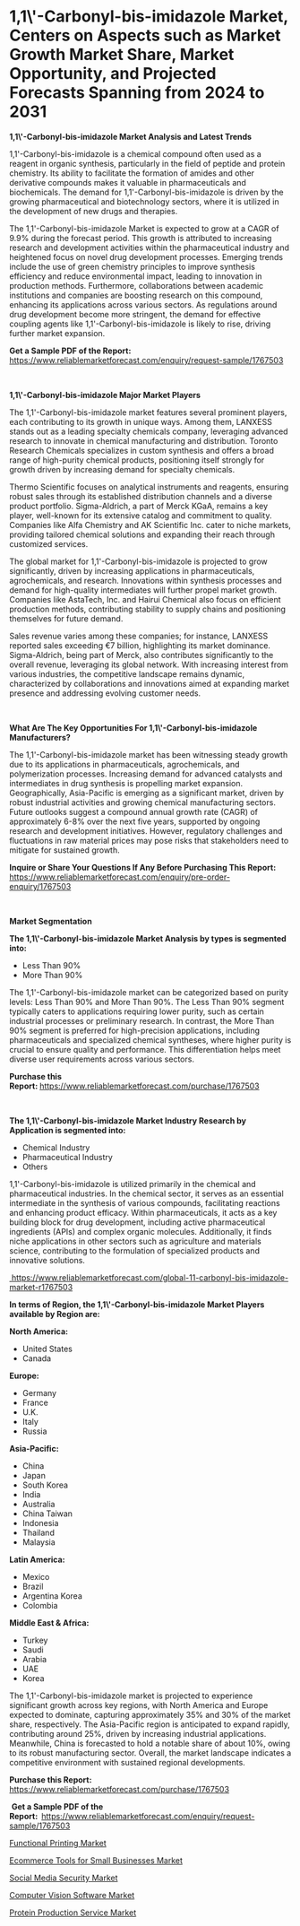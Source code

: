 <p><h1>1,1\'-Carbonyl-bis-imidazole Market, Centers on Aspects such as Market Growth Market Share, Market Opportunity, and Projected Forecasts Spanning from 2024 to 2031</h1></p><p><strong>1,1\'-Carbonyl-bis-imidazole Market Analysis and Latest Trends</strong></p>
<p><p>1,1'-Carbonyl-bis-imidazole is a chemical compound often used as a reagent in organic synthesis, particularly in the field of peptide and protein chemistry. Its ability to facilitate the formation of amides and other derivative compounds makes it valuable in pharmaceuticals and biochemicals. The demand for 1,1'-Carbonyl-bis-imidazole is driven by the growing pharmaceutical and biotechnology sectors, where it is utilized in the development of new drugs and therapies.</p><p>The 1,1'-Carbonyl-bis-imidazole Market is expected to grow at a CAGR of 9.9% during the forecast period. This growth is attributed to increasing research and development activities within the pharmaceutical industry and heightened focus on novel drug development processes. Emerging trends include the use of green chemistry principles to improve synthesis efficiency and reduce environmental impact, leading to innovation in production methods. Furthermore, collaborations between academic institutions and companies are boosting research on this compound, enhancing its applications across various sectors. As regulations around drug development become more stringent, the demand for effective coupling agents like 1,1'-Carbonyl-bis-imidazole is likely to rise, driving further market expansion.</p></p>
<p><strong>Get a Sample PDF of the Report:&nbsp;</strong> <a href="https://www.reliablemarketforecast.com/enquiry/request-sample/1767503?utm_campaign=1899&utm_medium=2&utm_source=Github&utm_content=ia&utm_term=20122024&utm_id=11-carbonyl-bis-imidazole">https://www.reliablemarketforecast.com/enquiry/request-sample/1767503</a></p>
<p>&nbsp;</p>
<p><strong>1,1\'-Carbonyl-bis-imidazole Major Market Players</strong></p>
<p><p>The 1,1'-Carbonyl-bis-imidazole market features several prominent players, each contributing to its growth in unique ways. Among them, LANXESS stands out as a leading specialty chemicals company, leveraging advanced research to innovate in chemical manufacturing and distribution. Toronto Research Chemicals specializes in custom synthesis and offers a broad range of high-purity chemical products, positioning itself strongly for growth driven by increasing demand for specialty chemicals.</p><p>Thermo Scientific focuses on analytical instruments and reagents, ensuring robust sales through its established distribution channels and a diverse product portfolio. Sigma-Aldrich, a part of Merck KGaA, remains a key player, well-known for its extensive catalog and commitment to quality. Companies like Alfa Chemistry and AK Scientific Inc. cater to niche markets, providing tailored chemical solutions and expanding their reach through customized services.</p><p>The global market for 1,1'-Carbonyl-bis-imidazole is projected to grow significantly, driven by increasing applications in pharmaceuticals, agrochemicals, and research. Innovations within synthesis processes and demand for high-quality intermediates will further propel market growth. Companies like AstaTech, Inc. and Hairui Chemical also focus on efficient production methods, contributing stability to supply chains and positioning themselves for future demand.</p><p>Sales revenue varies among these companies; for instance, LANXESS reported sales exceeding €7 billion, highlighting its market dominance. Sigma-Aldrich, being part of Merck, also contributes significantly to the overall revenue, leveraging its global network. With increasing interest from various industries, the competitive landscape remains dynamic, characterized by collaborations and innovations aimed at expanding market presence and addressing evolving customer needs.</p></p>
<p>&nbsp;</p>
<p><strong>What Are The Key Opportunities For 1,1\'-Carbonyl-bis-imidazole Manufacturers?</strong></p>
<p><p>The 1,1'-Carbonyl-bis-imidazole market has been witnessing steady growth due to its applications in pharmaceuticals, agrochemicals, and polymerization processes. Increasing demand for advanced catalysts and intermediates in drug synthesis is propelling market expansion. Geographically, Asia-Pacific is emerging as a significant market, driven by robust industrial activities and growing chemical manufacturing sectors. Future outlooks suggest a compound annual growth rate (CAGR) of approximately 6-8% over the next five years, supported by ongoing research and development initiatives. However, regulatory challenges and fluctuations in raw material prices may pose risks that stakeholders need to mitigate for sustained growth.</p></p>
<p><strong>Inquire or Share Your Questions If Any Before Purchasing This Report:</strong> <a href="https://www.reliablemarketforecast.com/enquiry/pre-order-enquiry/1767503?utm_campaign=1899&utm_medium=2&utm_source=Github&utm_content=ia&utm_term=20122024&utm_id=11-carbonyl-bis-imidazole">https://www.reliablemarketforecast.com/enquiry/pre-order-enquiry/1767503</a></p>
<p>&nbsp;</p>
<p><strong>Market Segmentation</strong></p>
<p><strong>The 1,1\'-Carbonyl-bis-imidazole Market Analysis by types is segmented into:</strong></p>
<p><ul><li>Less Than 90%</li><li>More Than 90%</li></ul></p>
<p><p>The 1,1'-Carbonyl-bis-imidazole market can be categorized based on purity levels: Less Than 90% and More Than 90%. The Less Than 90% segment typically caters to applications requiring lower purity, such as certain industrial processes or preliminary research. In contrast, the More Than 90% segment is preferred for high-precision applications, including pharmaceuticals and specialized chemical syntheses, where higher purity is crucial to ensure quality and performance. This differentiation helps meet diverse user requirements across various sectors.</p></p>
<p><strong>Purchase this Report:&nbsp;</strong><a href="https://www.reliablemarketforecast.com/purchase/1767503?utm_campaign=1899&utm_medium=2&utm_source=Github&utm_content=ia&utm_term=20122024&utm_id=11-carbonyl-bis-imidazole">https://www.reliablemarketforecast.com/purchase/1767503</a></p>
<p>&nbsp;</p>
<p><strong>The 1,1\'-Carbonyl-bis-imidazole Market Industry Research by Application is segmented into:</strong></p>
<p><ul><li>Chemical Industry</li><li>Pharmaceutical Industry</li><li>Others</li></ul></p>
<p><p>1,1'-Carbonyl-bis-imidazole is utilized primarily in the chemical and pharmaceutical industries. In the chemical sector, it serves as an essential intermediate in the synthesis of various compounds, facilitating reactions and enhancing product efficacy. Within pharmaceuticals, it acts as a key building block for drug development, including active pharmaceutical ingredients (APIs) and complex organic molecules. Additionally, it finds niche applications in other sectors such as agriculture and materials science, contributing to the formulation of specialized products and innovative solutions.</p></p>
<p><a href="https://www.reliablemarketforecast.com/global-11-carbonyl-bis-imidazole-market-r1767503?utm_campaign=1899&utm_medium=2&utm_source=Github&utm_content=ia&utm_term=20122024&utm_id=11-carbonyl-bis-imidazole">&nbsp;https://www.reliablemarketforecast.com/global-11-carbonyl-bis-imidazole-market-r1767503</a></p>
<p><strong>In terms of Region, the 1,1\'-Carbonyl-bis-imidazole Market Players available by Region are:</strong></p>
<p>
    <p> <strong> North America: </strong>
        <ul>
            <li>United States</li>
            <li>Canada</li>
        </ul>
        </p> 
    <p> <strong> Europe: </strong>
        <ul>
            <li>Germany</li>
            <li>France</li>
            <li>U.K.</li>
            <li>Italy</li>
            <li>Russia</li>
        </ul>
        </p> 
    <p> <strong> Asia-Pacific: </strong>
        <ul>
            <li>China</li>
            <li>Japan</li>
            <li>South Korea</li>
            <li>India</li>
            <li>Australia</li>
            <li>China Taiwan</li>
            <li>Indonesia</li>
            <li>Thailand</li>
            <li>Malaysia</li>
        </ul>
        </p> 
    <p> <strong> Latin America: </strong>
        <ul>
            <li>Mexico</li>
            <li>Brazil</li>
            <li>Argentina Korea</li>
            <li>Colombia</li>
        </ul>
        </p> 
    <p> <strong> Middle East & Africa: </strong>
        <ul>
            <li>Turkey</li>
            <li>Saudi</li>
            <li>Arabia</li>
            <li>UAE</li>
            <li>Korea</li>
        </ul>
    </p>
    </p>
<p><p>The 1,1'-Carbonyl-bis-imidazole market is projected to experience significant growth across key regions, with North America and Europe expected to dominate, capturing approximately 35% and 30% of the market share, respectively. The Asia-Pacific region is anticipated to expand rapidly, contributing around 25%, driven by increasing industrial applications. Meanwhile, China is forecasted to hold a notable share of about 10%, owing to its robust manufacturing sector. Overall, the market landscape indicates a competitive environment with sustained regional developments.</p></p>
<p><strong>Purchase this Report: </strong><a href="https://www.reliablemarketforecast.com/purchase/1767503?utm_campaign=1899&utm_medium=2&utm_source=Github&utm_content=ia&utm_term=20122024&utm_id=11-carbonyl-bis-imidazole">https://www.reliablemarketforecast.com/purchase/1767503</a></p>
<p>&nbsp;<strong>Get a Sample PDF of the Report:&nbsp;&nbsp;</strong><a href="https://www.reliablemarketforecast.com/enquiry/request-sample/1767503?utm_campaign=1899&utm_medium=2&utm_source=Github&utm_content=ia&utm_term=20122024&utm_id=11-carbonyl-bis-imidazole">https://www.reliablemarketforecast.com/enquiry/request-sample/1767503</a></p>
<p><strong></strong></p>
<p><p><a href="https://www.linkedin.com/pulse/functional-printing-market-research-2024-2031-growth-opportunities-tgesf?utm_campaign=1899&utm_medium=2&utm_source=Github&utm_content=ia&utm_term=20122024&utm_id=11-carbonyl-bis-imidazole">Functional Printing Market</a></p><p><a href="https://www.linkedin.com/pulse/market-insights-ecommerce-tools-small-businessesmarket-trends-rjbrc?utm_campaign=1899&utm_medium=2&utm_source=Github&utm_content=ia&utm_term=20122024&utm_id=11-carbonyl-bis-imidazole">Ecommerce Tools for Small Businesses Market</a></p><p><a href="https://www.linkedin.com/pulse/global-social-media-security-market-research-report-forecasted-jj3uf?utm_campaign=1899&utm_medium=2&utm_source=Github&utm_content=ia&utm_term=20122024&utm_id=11-carbonyl-bis-imidazole">Social Media Security Market</a></p><p><a href="https://www.linkedin.com/pulse/computer-vision-software-market-analysis-report-provides-future-u0w6c?utm_campaign=1899&utm_medium=2&utm_source=Github&utm_content=ia&utm_term=20122024&utm_id=11-carbonyl-bis-imidazole">Computer Vision Software Market</a></p><p><a href="https://www.linkedin.com/pulse/projected-growth-protein-production-service-market-2024-2031-es5wc?utm_campaign=1899&utm_medium=2&utm_source=Github&utm_content=ia&utm_term=20122024&utm_id=11-carbonyl-bis-imidazole">Protein Production Service Market</a></p></p>